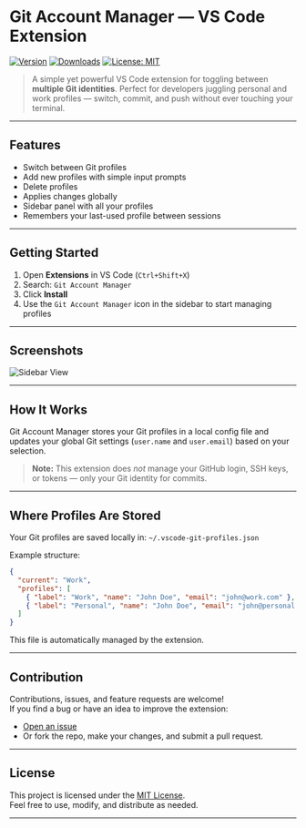 # Git Account Manager — VS Code Extension

[![Version](https://img.shields.io/visual-studio-marketplace/v/99sharmatushar.git-account-manager.svg?label=VS%20Code%20Marketplace)](https://marketplace.visualstudio.com/items?itemName=99sharmatushar.git-account-manager)
[![Downloads](https://img.shields.io/visual-studio-marketplace/d/99sharmatushar.git-account-manager.svg?label=Downloads)](https://marketplace.visualstudio.com/items?itemName=99sharmatushar.git-account-manager)
[![License: MIT](https://img.shields.io/badge/license-MIT-blue.svg)](LICENSE.md)

> A simple yet powerful VS Code extension for toggling between **multiple Git identities**. Perfect for developers juggling personal and work profiles — switch, commit, and push without ever touching your terminal.

---

## Features

- Switch between Git profiles
- Add new profiles with simple input prompts
- Delete profiles
- Applies changes globally
- Sidebar panel with all your profiles
- Remembers your last-used profile between sessions

---

## Getting Started

1. Open **Extensions** in VS Code (`Ctrl+Shift+X`)
2. Search: `Git Account Manager`
3. Click **Install**
4. Use the `Git Account Manager` icon in the sidebar to start managing profiles

---

## Screenshots

![Sidebar View](https://github.com/user-attachments/assets/14633231-da45-47ff-b270-809916b81ffb)

---

## How It Works

Git Account Manager stores your Git profiles in a local config file and updates your global Git settings (`user.name` and `user.email`) based on your selection.

> **Note:** This extension does _not_ manage your GitHub login, SSH keys, or tokens — only your Git identity for commits.

---

## Where Profiles Are Stored

Your Git profiles are saved locally in: `~/.vscode-git-profiles.json`

Example structure:
```json
{
  "current": "Work",
  "profiles": [
    { "label": "Work", "name": "John Doe", "email": "john@work.com" },
    { "label": "Personal", "name": "John Doe", "email": "john@personal.com" }
  ]
}
```
This file is automatically managed by the extension.

---

## Contribution

Contributions, issues, and feature requests are welcome!  
If you find a bug or have an idea to improve the extension:

- [Open an issue](https://github.com/99sharmatushar/Git-Account-Manager/issues)
- Or fork the repo, make your changes, and submit a pull request.

---

## License

This project is licensed under the [MIT License](LICENSE.md).  
Feel free to use, modify, and distribute as needed.

---
